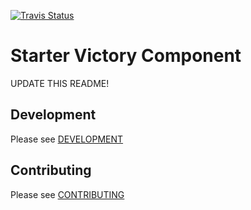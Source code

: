 [![Travis Status][trav_img]][trav_site]

Starter Victory Component
=========================

UPDATE THIS README!

## Development

Please see [DEVELOPMENT](DEVELOPMENT.md)

## Contributing

Please see [CONTRIBUTING](CONTRIBUTING.md)

[trav_img]: https://api.travis-ci.org/FormidableLabs/victory-scatter.svg
[trav_site]: https://travis-ci.org/FormidableLabs/victory-scatter


